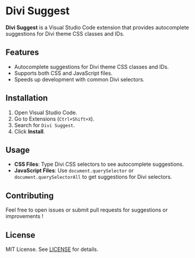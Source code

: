 # Divi Suggest

**Divi Suggest** is a Visual Studio Code extension that provides autocomplete suggestions for Divi theme CSS classes and IDs.

## Features

- Autocomplete suggestions for Divi theme CSS classes and IDs.
- Supports both CSS and JavaScript files.
- Speeds up development with common Divi selectors.

## Installation

1. Open Visual Studio Code.
2. Go to Extensions (`Ctrl+Shift+X`).
3. Search for `Divi Suggest`.
4. Click **Install**.

## Usage

- **CSS Files**: Type Divi CSS selectors to see autocomplete suggestions.
- **JavaScript Files**: Use `document.querySelector` or `document.querySelectorAll` to get suggestions for Divi selectors.

## Contributing

Feel free to open issues or submit pull requests for suggestions or improvements !

## License

MIT License. See [LICENSE](LICENSE) for details.
